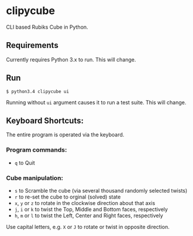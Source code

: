 # clipycube

CLI based Rubiks Cube in Python.

## Requirements

Currently requires Python 3.x to run. This will change.

## Run

```shell
$ python3.4 clipycube ui
```

Running without `ui` argument causes it to run a test suite. This will change.

## Keyboard Shortcuts:

The entire program is operated via the keyboard.

### Program commands:

* `q` to Quit

### Cube manipulation:

* `s` to Scramble the cube (via several thousand randomly selected twists)
* `r` to re-set the cube to orginal (solved) state
* `x`, `y` or `z` to rotate in the clockwise direction about that axis
* `j`, `i` or `k` to twist the Top, Middle and Bottom faces, respectively
* `h`, `m` or `l` to twist the Left, Center and Right faces, respectively

Use capital letters, e.g. `X` or `J` to rotate or twist in opposite direction.

